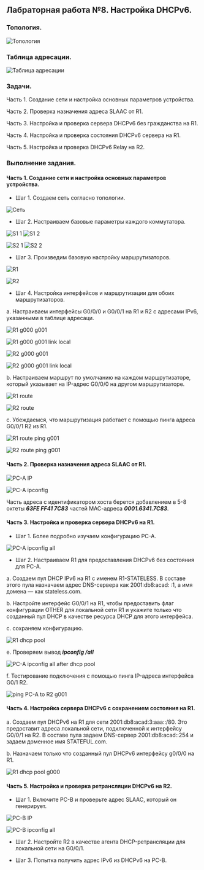 ## Лабраторная работа №8. Настройка DHCPv6.

### Топология.

![Топология](https://github.com/Shure0407/Network_engineer/assets/162669909/36c0ba8b-303e-483c-844c-34bbd89833ce)

### Таблица адресации.

![Таблица адресации](https://github.com/Shure0407/Network_engineer/assets/162669909/05003610-49de-4f94-9240-6f883bdbc910)

### Задачи.

Часть 1. Создание сети и настройка основных параметров устройства.

Часть 2. Проверка назначения адреса SLAAC от R1.

Часть 3. Настройка и проверка сервера DHCPv6 без гражданства на R1.

Часть 4. Настройка и проверка состояния DHCPv6 сервера на R1.

Часть 5. Настройка и проверка DHCPv6 Relay на R2.


### Выполнение задания.

#### Часть 1. Создание сети и настройка основных параметров устройства.

- Шаг 1. Создаем сеть согласно топологии.

![Сеть](https://github.com/Shure0407/Network_engineer/assets/162669909/93e7861e-ac49-4a2a-a552-39bc8d623553)

- Шаг 2. Настраиваем базовые параметры каждого коммутатора. 

![S1 1](https://github.com/Shure0407/Network_engineer/assets/162669909/56e30437-9e07-4ef6-82e6-69564b34eed4)
![S1 2](https://github.com/Shure0407/Network_engineer/assets/162669909/94421ff3-a112-4c4e-8402-02c37438a8bc)

![S2 1](https://github.com/Shure0407/Network_engineer/assets/162669909/1e123e3f-9006-47ba-b779-53f7514982a0)
![S2 2](https://github.com/Shure0407/Network_engineer/assets/162669909/df400d4a-e194-472c-9965-44907714bced)

- Шаг 3. Произведим базовую настройку маршрутизаторов.

![R1](https://github.com/Shure0407/Network_engineer/assets/162669909/25e022b9-de97-4949-aee7-2388d23b8d0a)

![R2](https://github.com/Shure0407/Network_engineer/assets/162669909/4ce7939c-6ebe-424c-9245-88c6c8563f84)

- Шаг 4. Настройка интерфейсов и маршрутизации для обоих маршрутизаторов.

a. Настраиваем интерфейсы G0/0/0 и G0/0/1 на R1 и R2 с адресами IPv6, указанными в таблице адресаци.

![R1 g000 g001](https://github.com/Shure0407/Network_engineer/assets/162669909/c8e8cfb0-016f-464a-81bc-ae0d6cd308e9)

![R1 g000 g001 link local](https://github.com/Shure0407/Network_engineer/assets/162669909/9163ee29-f78f-45a0-ab3e-ba11209fe23a)

![R2 g000 g001](https://github.com/Shure0407/Network_engineer/assets/162669909/90adf97b-b1e4-423c-9f5c-512a709bd0bb)

![R2 g000 g001 link local](https://github.com/Shure0407/Network_engineer/assets/162669909/ad0b4f71-d8a9-4bf8-a16b-5e2c53967d51)

b. Настраиваем маршрут по умолчанию на каждом маршрутизаторе, который указывает на IP-адрес G0/0/0 на другом маршрутизаторе.

![R1 route](https://github.com/Shure0407/Network_engineer/assets/162669909/6dd7d371-e0c2-4741-ae7e-e0f5db5d00a4)

![R2 route](https://github.com/Shure0407/Network_engineer/assets/162669909/d49e1f97-d178-4697-a0aa-ed186702d235)

с. Убеждаемся, что маршрутизация работает с помощью пинга адреса G0/0/1 R2 из R1.

![R1 route ping g001](https://github.com/Shure0407/Network_engineer/assets/162669909/08217570-a3b9-4c43-86f6-21c15a2622af)

![R2 route ping g001](https://github.com/Shure0407/Network_engineer/assets/162669909/03acbb98-8ca3-48a0-ae6b-b4e7878bcd4c)

#### Часть 2. Проверка назначения адреса SLAAC от R1.

![PC-A IP](https://github.com/Shure0407/Network_engineer/assets/162669909/dab148c4-2257-4b48-bd55-eb014db2677a)

![PC-A ipconfig](https://github.com/Shure0407/Network_engineer/assets/162669909/8e5a7d18-b65e-427c-89dd-8152bb85a463)

Часть адреса с идентификатором хоста берется добавлением в 5-8 октеты ***63FE FF41 7C83*** частей МАС-адреса ***0001.6341.7C83***.


#### Часть 3. Настройка и проверка сервера DHCPv6 на R1.

- Шаг 1. Более подробно изучаем конфигурацию PC-A.

![PC-A ipconfig all](https://github.com/Shure0407/Network_engineer/assets/162669909/96b0faca-56a7-4409-b7f7-9c6036803801)

- Шаг 2. Настраиваем R1 для предоставления DHCPv6 без состояния для PC-A.

a. Создаем пул DHCP IPv6 на R1 с именем R1-STATELESS. В составе этого пула назначаем адрес DNS-сервера как 2001:db8:acad: :1, а имя домена — как stateless.com.

b. Настройте интерфейс G0/0/1 на R1, чтобы предоставить флаг конфигурации OTHER для локальной сети R1 и укажите только что созданный пул DHCP в качестве ресурса DHCP для этого интерфейса.

c. сохраняем конфигурацию.

![R1 dhcp pool ](https://github.com/Shure0407/Network_engineer/assets/162669909/2257111c-620d-4eea-9488-d75a8fc8464d)

e. Проверяем вывод ***ipconfig /all***

![PC-A ipconfig all after dhcp pool](https://github.com/Shure0407/Network_engineer/assets/162669909/9dc5061f-8b0f-44ee-b090-a74c077aba09)

f. Тестирование подключения с помощью пинга IP-адреса интерфейса G0/1 R2.

![ping PC-A to R2 g001](https://github.com/Shure0407/Network_engineer/assets/162669909/c0e85652-44e2-4e63-b42f-6b8817162408)

#### Часть 4. Настройка сервера DHCPv6 с сохранением состояния на R1.

a. Создаем пул DHCPv6 на R1 для сети 2001:db8:acad:3:aaa::/80. Это предоставит адреса локальной сети, подключенной к интерфейсу G0/0/1 на R2. 
В составе пула задаем DNS-сервер 2001:db8:acad::254 и задаем доменное имя STATEFUL.com.

b. Назначаем только что созданный пул DHCPv6 интерфейсу g0/0/0 на R1.

![R1 dhcp pool  g000](https://github.com/Shure0407/Network_engineer/assets/162669909/81434b5b-34cb-45e7-9839-c1cd348df2c5)

#### Часть 5. Настройка и проверка ретрансляции DHCPv6 на R2.


- Шаг 1. Включите PC-B и проверьте адрес SLAAC, который он генерирует.

![PC-B IP](https://github.com/Shure0407/Network_engineer/assets/162669909/a2b9e05b-88df-41f9-82c7-b1eeeac7a7b5)

![PC-B ipconfig all](https://github.com/Shure0407/Network_engineer/assets/162669909/47b60ba6-e78d-4eb1-a1ec-e30bea4ac26b)

- Шаг 2. Настройте R2 в качестве агента DHCP-ретрансляции для локальной сети на G0/0/1.


- Шаг 3. Попытка получить адрес IPv6 из DHCPv6 на PC-B.
